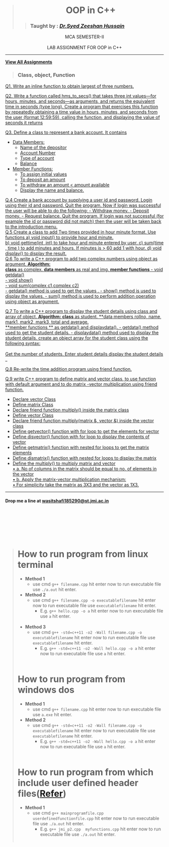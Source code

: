 
># <div align="center">**OOP in C++**</div>
>> ### Taught by : _[Dr.Syed Zeeshan Hussain](https://www.jmi.ac.in/computerscience/faculty-members/Dr_Syed_Zeeshan_Hussain-2203 "See Profile")_

<div align="center">MCA SEMESTER-II</div>
<br/>

<div align="center">LAB ASSIGNMENT FOR OOP in C++</div>

***

**[View All Assignments](https://github.com/wasitshafi/JMI-MCA/tree/master/II-sem/C%2B%2B/Assignments)**

> ### Class, object, Function

[Q1. Write an inline function to obtain largest of three numbers.](Assignments/Assig.%20I/jmi_p1.cpp "View Code")

[Q2. Write a function called hms_to_secs() that takes three int values—for hours, minutes, and seconds—as arguments, and returns the equivalent time in seconds (type long). Create a program that exercises this function by repeatedly obtaining a time value in hours, minutes, and seconds from the user (format 12:59:59), calling the function, and displaying the value of seconds it returns](Assignments/Assig.%20I/jmi_p2.cpp "View Code")

<a href= "Assignments/Assig.%20I/jmi_p3.cpp" title = "View Code"><div>Q3. Define a class to represent a bank account. It contains
  + Data Members:
    - Name of the depositor 
    - Account Number 
    - Type of account 
    - Balance 
  + Member Functions: 
    - To assign initial values 
    - To deposit an amount 
    - To withdraw an amount < amount available 
    - Display the name and balance.
    </div></a>
<a href= "Assignments/Assig.%20I/jmi_p4.cpp" title = "View Code"><div>Q.4  Create a bank account by supplying a user id and password. 
Login using their id and password.
  Quit the program.
  Now if login was successful the user will be able to do the following: 
    - Withdraw money. 
    - Deposit money. 
    - Request balance.
  Quit the program.
  If login was not successful (for example the id or password did not match) then the user will be taken back to the introduction menu. </div></a>
<a href= "Assignments/Assig.%20I/jmi_p5.cpp" title = "View Code"><div>Q.5 Create a class to add Two times provided in hour minute format. Use functions
a) void input() to provide hour and minute.  
b) void gettime(int ,int) to take hour and minute entered by user. 
c) sum(time <oj>, time <ob> )  to add minutes and hours. If minutes is > 60 add 1 with hour.
d) void display() to display the result.</div></a>
  <a href= "Assignments/Assig.%20I/jmi_p6.cpp" title = "View Code"><div>Q.6 To write a C++ program to add two complex numbers using object as argument.
**Algorithm:**<br/>
    **class** as complex. 
    **data members** as real and img. 
    **member functions** 
     - void getdata()  
     - void show()  
     - void sum(complex c1,complex c2)  
     - getdata() method is used to get the values . 
     - show() method is used to display the values. 
     - sum() method is used to perform addition operation using object as argument. </div></a>
  
  <a href= "Assignments/Assig.%20I/jmi_p7.cpp" title = "View Code"><div>Q.7 To write a C++ program to display the student details using class and array of object. 
  **Algorithm:**
  **class** as student. 
  **data members rollno, name, mark1, mark2, mark3, total and average.  
  **member functions ** as getdata() and displaydata(). 
            - getdata() method used to get the  student details. 
            - displaydata() method used to display the student details. 
create an object array for the student class using the following  syntax:
<br/><br/>
           Get the number of students. 
           Enter student details 
           display the student details  </div></a>_
  
  <a href= "Assignments/Assig.%20I/jmi_p8.cpp" title = "View Code"><div>Q.8 Re-write the time addition program using friend function.</div></a>

  <a href= "Assignments/Assig.%20I/jmi_p9.cpp" title = "View Code"><div>Q.9  write C++ program to define matrix and vector class, to use function with default argument and to do matrix -vector  multiplication using friend function.
- Declare vector Class 
- Define matrix Class
- Declare friend function multiply() inside the matrix class  
- Define vector Class  
- Declare friend function multiply(matrix &, vector &) inside the vector class  
- Define getvector() function with for loop to get the elements for vector  
- Define disvector() function with for loop to display the contents of vector  
- Define getmatrix() function with nested for loops to get the matrix elements  
- Define dismatrix() function with nested for loops to display the matrix  
- Define the multiply() to multiply matrix and vector<br/>
    • a. No of columns in the matrix should be equal to no. of elements in the vector<br/>
    • b. Apply the matrix-vector multiplication mechanism:<br/>
    • For simplicity take the matrix as 3X3 and the vector as 1X3. </div></a>
<hr/>


#### **Drop me a line at** <wasitshafi185290@st.jmi.ac.in>
<!-- Template 
Q#.   _[](Assignments/Assig.%20I "View Code")_
-->





















<br/><br/><br/>
---
> # How to run program from linux terminal
>  - **Method 1**
>    - use cmd ``g++ filename.cpp`` hit enter now to run executable file use ``./a.out`` hit enter.
>  - **Method 2**
>    - use cmd ``g++ filename.cpp -o executablefilename`` hit enter now to run executable file use ``executablefilename`` hit enter.
>       - E.g. ``g++ hello.cpp -o a`` hit enter now to run executable file use ``a`` hit enter.
<br/><br/>
>  - **Method 3**
>    - use cmd ``g++ -std=c++11 -o2 -Wall filename.cpp -o executablefilename`` hit enter now to run executable file use ``executablefilename`` hit enter.
>       - E.g. ``g++ -std=c++11 -o2 -Wall hello.cpp -o a`` hit enter now to run executable file use ``a`` hit enter.
<br/><br/>
> # How to run program from windows dos
>  - **Method 1**
>    - use cmd ``g++ filename.cpp`` hit enter now to run executable file use ``a.exe`` hit enter.
>  - **Method 2**
>    - use cmd ``g++ -std=c++11 -o2 -Wall filename.cpp -o executablefilename`` hit enter now to run executable file use ``executablefilename`` hit enter.
>       - E.g. ``g++ -std=c++11 -o2 -Wall hello.cpp -o a`` hit enter now to run executable file use ``a`` hit enter.
<br/><br/>
> # How to run program from which include user defined header files([Refer](https://github.com/wasitshafi/JMI-MCA/blob/master/II-sem/c%2B%2B/Assignments/Assig.%20IV/jmi_p2.cpp))
>  - **Method 1**
>    - use cmd ``g++ mainprogramfile.cpp userdefinedfunctionfile.cpp`` hit enter now to run executable file use ``./a.out`` hit enter.
>       - E.g. ``g++ jmi_p2.cpp  myfunctions.cpp`` hit enter now to run executable file use ``./a.out`` hit enter.
<br/><br/>
